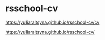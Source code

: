 # rsschool-cv
https://yuliaraitsyna.github.io/rsschool-cv/cv

https://yuliaraitsyna.github.io/rsschool-cv/
